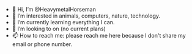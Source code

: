- 👋 Hi, I’m @HeavymetalHorseman
- 👀 I’m interested in animals, computers, nature, technology.
- 🌱 I’m currently learning everything I can.
- 💞️ I’m looking to on (no current plans)
- 📫 How to reach me: please reach me here because I don't share my email or phone number.

<!---
HeavymetalHorseman/HeavymetalHorseman is a ✨ special ✨ repository because its `README.md` (this file) appears on your GitHub profile.
You can click the Preview link to take a look at your changes.
--->
